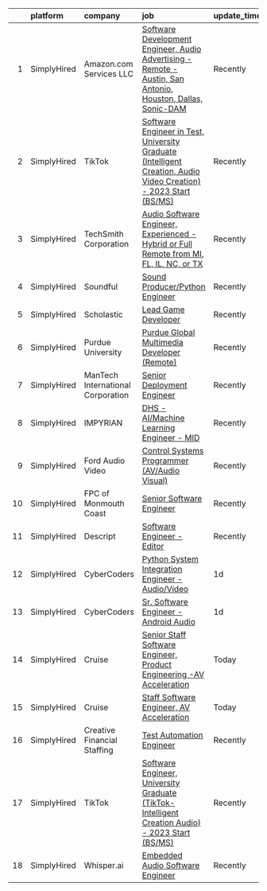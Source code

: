 

|    | platform    | company                           | job                                                                                                                                                                                                                          | update_time   | location          |
|---:|:------------|:----------------------------------|:-----------------------------------------------------------------------------------------------------------------------------------------------------------------------------------------------------------------------------|:--------------|:------------------|
|  1 | SimplyHired | Amazon.com Services LLC           | [Software Development Engineer, Audio Advertising - Remote - Austin, San Antonio, Houston, Dallas, Sonic-DAM](https://www.simplyhired.com/job/eAQphUNPJnrBc7SrmoLxm2G0ibNsV8xuo7Qa14WcS4DBKurPBJPvww?q=sound+developer)      | Recently      | Austin, TX        |
|  2 | SimplyHired | TikTok                            | [Software Engineer in Test, University Graduate (Intelligent Creation, Audio Video Creation) - 2023 Start (BS/MS)](https://www.simplyhired.com/job/QM5jpbPgqy-BqYbCL-WHQgFdItS3ZpBrMVk4bB_MPEEDGBy8bZMAhg?q=sound+developer) | Recently      | Mountain View, CA |
|  3 | SimplyHired | TechSmith Corporation             | [Audio Software Engineer, Experienced - Hybrid or Full Remote from MI, FL, IL, NC, or TX](https://www.simplyhired.com/job/8Ri1bqcZce2bH5Fmfv2FSUlejcX6u0ta2zJ4WcsU7MCmt_AXDCG5Tg?q=sound+developer)                          | Recently      | Remote, MI        |
|  4 | SimplyHired | Soundful                          | [Sound Producer/Python Engineer](https://www.simplyhired.com/job/fKwTfqRWVzhZJJT6yoybTUB5_pL76wxlddnu6kqy2_naoU7JVaHVBQ?q=sound+developer)                                                                                   | Recently      | Remote            |
|  5 | SimplyHired | Scholastic                        | [Lead Game Developer](https://www.simplyhired.com/job/DTz35nzJgDgVh070S-dwrObT5Rl9sNQdLka6ZUBayi3X1bodL5Wyaw?q=sound+developer)                                                                                              | Recently      | New York, NY      |
|  6 | SimplyHired | Purdue University                 | [Purdue Global Multimedia Developer (Remote)](https://www.simplyhired.com/job/cvUD7Eglt7F6PuGpKLP36cfngifi5NcQBecGnw1MTZstAku6LT4Ilw?q=sound+developer)                                                                      | Recently      | Indiana           |
|  7 | SimplyHired | ManTech International Corporation | [Senior Deployment Engineer](https://www.simplyhired.com/job/C0L7s8dKsJXUkS1bD_TyQFrNT4BDDiXiC8WVp6ZOF1PzFHz51SjQdg?q=sound+developer)                                                                                       | Recently      | Chantilly, VA     |
|  8 | SimplyHired | IMPYRIAN                          | [DHS - AI/Machine Learning Engineer - MID](https://www.simplyhired.com/job/mo54Ax-8hjFo0XhlzWoou0Qk5mOS88Np4U0oQWkASWTKY065L34zJQ?q=sound+developer)                                                                         | Recently      | Camp Springs, MD  |
|  9 | SimplyHired | Ford Audio Video                  | [Control Systems Programmer (AV/Audio Visual)](https://www.simplyhired.com/job/xanEzyDhRi0M3mc3H-EUUx4RJqK473-paq8sU3EwlhUe6HlvxawFow?q=sound+developer)                                                                     | Recently      | Oklahoma City, OK |
| 10 | SimplyHired | FPC of Monmouth Coast             | [Senior Software Engineer](https://www.simplyhired.com/job/CjEFQx8iaT7peXmA_QBa5WroWNoIhFlipllA_3Cgl8kdmifg3im6zA?q=sound+developer)                                                                                         | Recently      | Boston, MA        |
| 11 | SimplyHired | Descript                          | [Software Engineer - Editor](https://www.simplyhired.com/job/4yNiJnOSlzBkx6k8huVpX1U63UmSshsjDPZYOARVYPVItL8RBhC_Cw?q=sound+developer)                                                                                       | Recently      | San Francisco, CA |
| 12 | SimplyHired | CyberCoders                       | [Python System Integration Engineer - Audio/Video](https://www.simplyhired.com/job/07ONjvGUh8eqfjcv-nQe7ck1QnDqEOZoVX_7ZpL9gSITqJ0kqLezeA?q=sound+developer)                                                                 | 1d            | Torrance, CA      |
| 13 | SimplyHired | CyberCoders                       | [Sr. Software Engineer - Android Audio](https://www.simplyhired.com/job/2T2VF7WG_NTkLUb_kzAfYXSGVpFL0KvcgJq9kRUgto5N2MT_z0aLTQ?q=sound+developer)                                                                            | 1d            | Encinitas, CA     |
| 14 | SimplyHired | Cruise                            | [Senior Staff Software Engineer, Product Engineering -AV Acceleration](https://www.simplyhired.com/job/sxepY4gZeJf20sUyavcH5pA8B3lZ5GjR2IZA0tnQFcb9rZtGaAUcTw?q=sound+developer)                                             | Today         | San Francisco, CA |
| 15 | SimplyHired | Cruise                            | [Staff Software Engineer, AV Acceleration](https://www.simplyhired.com/job/okFjL0vhLauAa5XK8wIFYaRkN8m8KGRUfzhSS6xjtCktCjnH6tCl3g?q=sound+developer)                                                                         | Today         | Austin, TX        |
| 16 | SimplyHired | Creative Financial Staffing       | [Test Automation Engineer](https://www.simplyhired.com/job/yLcbuMrv8-ltVcdwWu6VJY2NT0idD3_1Y1d0hfED4HbLyuxUwBg1uQ?q=sound+developer)                                                                                         | Recently      | Grand Rapids, MI  |
| 17 | SimplyHired | TikTok                            | [Software Engineer, University Graduate (TikTok-Intelligent Creation Audio) - 2023 Start (BS/MS)](https://www.simplyhired.com/job/d9VSsmvAW7p9Rneg4UzeLbbNWV5ks3OSwNxvp2t9KESEgovHvr3gcg?q=sound+developer)                  | Recently      | Mountain View, CA |
| 18 | SimplyHired | Whisper.ai                        | [Embedded Audio Software Engineer](https://www.simplyhired.com/job/ZMTGSSKnJ3J72fSEwF45cg_M5Xxfc_s71G7wMj0GkivJRW1SXn0Liw?q=sound+developer)                                                                                 | Recently      | San Francisco, CA |